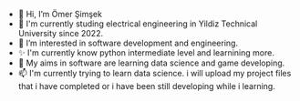 - 👋 Hi, I’m Ömer Şimşek
- 📖 I'm currently studing electrical engineering in Yildiz Technical University since 2022.
- 👀 I’m interested in software development and engineering.
- ✨ I'm currently know python intermediate level and learnining more.
- 💞️ My aims in software are learning data science and game developing. 
- 📫 I'm currently trying to learn data science.
i will upload my project files that i have completed or i have been still developing while i learning.

<!---
omerthecs0/omerthecs0 is a ✨ special ✨ repository because its `README.md` (this file) appears on your GitHub profile.
You can click the Preview link to take a look at your changes.
--->
